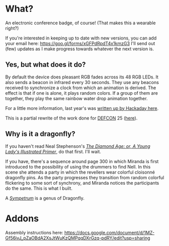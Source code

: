 # What?
An electronic conference badge, of course! (That makes this a wearable right?)

If you're interested in keeping up to date with new versions, you can add your email here: 
https://goo.gl/forms/xGFPdRpdT4x1kmzG3 I'll send out (few) updates as I make progress towards whatever the next version is.

## Yes, but what does it do?
By default the device does pleasant RGB fades across its 48 RGB LEDs. It also sends a beacon in infrared every 30 seconds. They use any beacons received to synchronize a clock from which an animation is derived. The effect is that if one is alone, it plays random colors. If a group of them are together, they play the same rainbow water drop animation together.

For a little more information, last year's was [written up by Hackaday here](https://hackaday.com/2017/07/14/badge-from-diamond-age-comes-to-def-con/).

This is a partial rewrite of the work done for [DEFCON](https://defcon.org/) 25 ([here](https://github.com/borgel/sympetrum-v2)).

## Why is it a dragonfly?
If you haven't read Neal Stephenson's [_The Diamond Age: or, A Young Lady's Illustrated Primer_](http://www.goodreads.com/book/show/827.The_Diamond_Age), do that first. I'll wait.

If you have, there's a sequence around page 300 in which Miranda is first introduced to the possibility of using the drummers to find Nell. In this scene she attends a party in which the revellers wear colorful cloisonné dragonfly pins. As the party progresses they transition from random colorful flickering to some sort of synchrony, and Miranda notices the participants do the same. This is what I built.

A [_Sympetrum_](https://en.wikipedia.org/wiki/Sympetrum) is a genus of Dragonfly.

# Addons
Assembly instructions here: https://docs.google.com/document/d/1MZ-Gf56ivJ_pZaOBdA2XsJtWuKzQMPqqDXrGzq-pdRY/edit?usp=sharing
